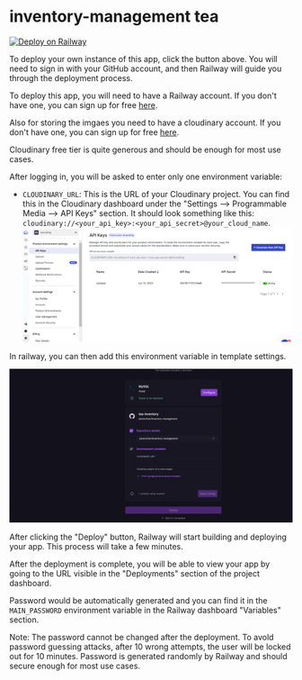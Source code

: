 # inventory-management tea

[![Deploy on Railway](https://railway.app/button.svg)](https://railway.app/template/ZrUYhl?referralCode=0IjPN6)


To deploy your own instance of this app, click the button above. You will need to sign in with your GitHub account, and then Railway will guide you through the deployment process.

To deploy this app, you will need to have a Railway account. If you don't have one, you can sign up for free [here](https://railway.app).

Also for storing the imgaes you need to have a cloudinary account. If you don't have one, you can sign up for free [here](https://cloudinary.com).

Cloudinary free tier is quite generous and should be enough for most use cases.

After logging in, you will be asked to enter only one environment variable:

- `CLOUDINARY_URL`: This is the URL of your Cloudinary project. You can find this in the Cloudinary dashboard under the "Settings --> Programmable Media --> API Keys" section. It should look something like this: `cloudinary://<your_api_key>:<your_api_secret>@your_cloud_name`.                                                                                                                                                
![alt text](2.png)


In railway, you can then add this environment variable in template settings.

![alt text](1.png)


After clicking the "Deploy" button, Railway will start building and deploying your app. This process will take a few minutes. 

After the deployment is complete, you will be able to view your app by going to the URL visible in the "Deployments" section of the project dashboard.

Password would be automatically generated and you can find it in the `MAIN_PASSWORD` environment variable in the Railway dashboard "Variables" section.

Note: The password cannot be changed after the deployment. To avold password guessing attacks, after 10 wrong attempts, the user will be locked out for 10 minutes. Password is generated randomly by Railway and should secure enough for most use cases.